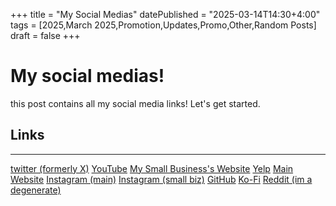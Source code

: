 +++
title = "My Social Medias"
datePublished = "2025-03-14T14:30+4:00"
tags = [2025,March 2025,Promotion,Updates,Promo,Other,Random Posts]
draft = false
+++


# My social medias!

this post contains all my social media links! Let's get started.

## Links
<hr>

[twitter (formerly X)](https://x.com/N0NBINARYBYTE)
[YouTube](https://www.youtube.com/@AngelByt3)
[My Small Business's Website](https://www.thekennycreative.org/)
[Yelp](https://www.yelp.com/biz/the-kenny-creative-raleigh)
[Main Website](https://www.nonbinarybyte.com/)
[Instagram (main)](https://www.instagram.com/333bytes/)
[Instagram (small biz)](https://www.instagram.com/the_kenny_creative/)
[GitHub](https://github.com/nonbinarybyte)
[Ko-Fi](https://ko-fi.com/nonbinarybyte)
[Reddit (im a degenerate)](https://www.reddit.com/u/weirdo_with-a_laptop)
